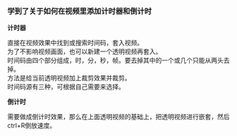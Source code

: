 ### 学到了关于如何在视频里添加计时器和倒计时  

**计时器**  

直接在视频效果中找到或搜索时间码，套入视频。  
为了不影响视频画面，也可以新建一个透明视频再套入。  
时间码由四个部分组成，时，分，秒，帧。要去掉其中的一个或几个只能从两头去掉。  
方法是给当前透明视频加上裁剪效果并裁剪。  
时间码源有三种，可根据自己需要来选择。  

**倒计时**  

需要做成倒计时效果，那么在上面透明视频的基础上，把透明视频进行嵌套，然后ctrl+R倒放速度。  
